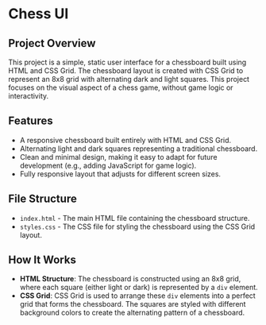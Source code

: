 # Chess UI

## Project Overview

This project is a simple, static user interface for a chessboard built using HTML and CSS Grid. The chessboard layout is created with CSS Grid to represent an 8x8 grid with alternating dark and light squares. This project focuses on the visual aspect of a chess game, without game logic or interactivity.

## Features

- A responsive chessboard built entirely with HTML and CSS Grid.
- Alternating light and dark squares representing a traditional chessboard.
- Clean and minimal design, making it easy to adapt for future development (e.g., adding JavaScript for game logic).
- Fully responsive layout that adjusts for different screen sizes.

## File Structure

- `index.html` - The main HTML file containing the chessboard structure.
- `styles.css` - The CSS file for styling the chessboard using the CSS Grid layout.

## How It Works

- **HTML Structure**: 
  The chessboard is constructed using an 8x8 grid, where each square (either light or dark) is represented by a `div` element. 
- **CSS Grid**: 
  CSS Grid is used to arrange these `div` elements into a perfect grid that forms the chessboard. The squares are styled with different background colors to create the alternating pattern of a chessboard.

